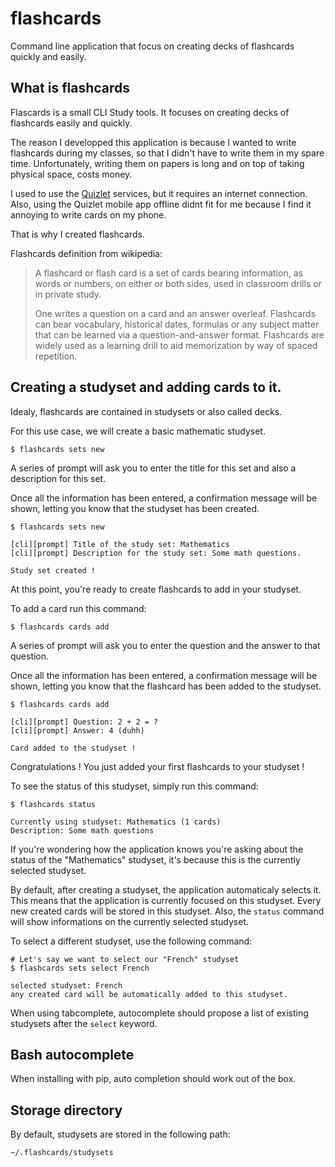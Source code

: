 # flashcards
Command line application that focus on creating decks of flashcards quickly and easily.

## What is flashcards
Flascards is a small CLI Study tools. It focuses on creating decks of flashcards easily and quickly.

The reason I developped this application is because I wanted to write flashcards during my classes, so that I didn't have to write them in my spare time.
Unfortunately, writing them on papers is long and on top of taking physical space, costs money.

I used to use the [Quizlet](https://quizlet.com) services, but it requires an internet connection.
Also, using the Quizlet mobile app offline didnt fit for me because I find it annoying to write cards on my phone.

That is why I created flashcards.

Flashcards definition from wikipedia:
>A flashcard or flash card is a set of cards bearing information, as words or numbers, on either or both sides,
>used in classroom drills or in private study.
>
>One writes a question on a card and an answer overleaf.
>Flashcards can bear vocabulary, historical dates, formulas or any subject matter that can be learned via a question-and-answer format.
>Flashcards are widely used as a learning drill to aid memorization by way of spaced repetition.

## Creating a studyset and adding cards to it.

Idealy, flashcards are contained in studysets or also called decks.

For this use case, we will create a basic mathematic studyset.

```
$ flashcards sets new
```

A series of prompt will ask you to enter the title for this set and also a 
description for this set.

Once all the information has been entered, a confirmation message will be shown, 
letting you know that the studyset has been created.

```
$ flashcards sets new

[cli][prompt] Title of the study set: Mathematics
[cli][prompt] Description for the study set: Some math questions.

Study set created ! 
```

At this point, you're ready to create flashcards to add in your studyset.

To add a card run this command:

```
$ flashcards cards add
```

A series of prompt will ask you to enter the question and the answer to that question.

Once all the information has been entered, a confirmation message will be shown, 
letting you know that the flashcard has been added to the studyset.

```
$ flashcards cards add

[cli][prompt] Question: 2 + 2 = ?
[cli][prompt] Answer: 4 (duhh)

Card added to the studyset !
```

Congratulations ! You just added your first flashcards to your studyset ! 

To see the status of this studyset, simply run this command:

```
$ flashcards status

Currently using studyset: Mathematics (1 cards)
Description: Some math questions
```

If you're wondering how the application knows you're asking about the status of 
the "Mathematics" studyset, it's because this is the currently selected 
studyset.

By default, after creating a studyset, the application automaticaly selects it.
This means that the application is currently focused on this studyset. Every new created cards
will be stored in this studyset. Also, the `status` command will show informations on the currently selected
studyset.


To select a different studyset, use the following command:

```
# Let's say we want to select our "French" studyset
$ flashcards sets select French

selected studyset: French
any created card will be automatically added to this studyset.
```

When using tabcomplete, autocomplete should propose a list of existing studysets after the `select` keyword.


## Bash autocomplete

When installing with pip, auto completion should work out of the box.


## Storage directory

By default, studysets are stored in the following path:
```
~/.flashcards/studysets
```
